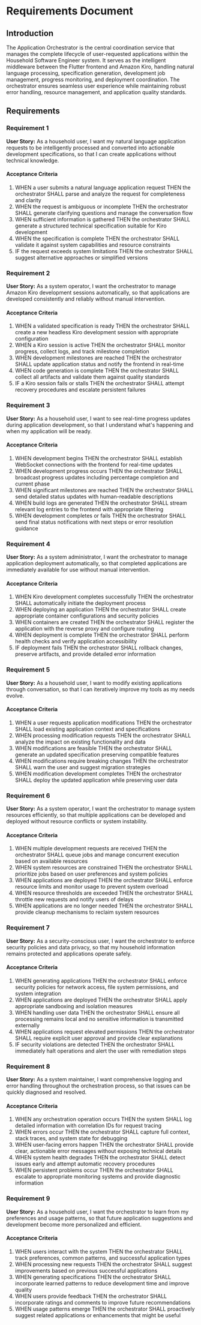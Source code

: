 # Requirements Document

## Introduction

The Application Orchestrator is the central coordination service that manages the complete lifecycle of user-requested applications within the Household Software Engineer system. It serves as the intelligent middleware between the Flutter frontend and Amazon Kiro, handling natural language processing, specification generation, development job management, progress monitoring, and deployment coordination. The orchestrator ensures seamless user experience while maintaining robust error handling, resource management, and application quality standards.

## Requirements

### Requirement 1

**User Story:** As a household user, I want my natural language application requests to be intelligently processed and converted into actionable development specifications, so that I can create applications without technical knowledge.

#### Acceptance Criteria

1. WHEN a user submits a natural language application request THEN the orchestrator SHALL parse and analyze the request for completeness and clarity
2. WHEN the request is ambiguous or incomplete THEN the orchestrator SHALL generate clarifying questions and manage the conversation flow
3. WHEN sufficient information is gathered THEN the orchestrator SHALL generate a structured technical specification suitable for Kiro development
4. WHEN the specification is complete THEN the orchestrator SHALL validate it against system capabilities and resource constraints
5. IF the request exceeds system limitations THEN the orchestrator SHALL suggest alternative approaches or simplified versions

### Requirement 2

**User Story:** As a system operator, I want the orchestrator to manage Amazon Kiro development sessions automatically, so that applications are developed consistently and reliably without manual intervention.

#### Acceptance Criteria

1. WHEN a validated specification is ready THEN the orchestrator SHALL create a new headless Kiro development session with appropriate configuration
2. WHEN a Kiro session is active THEN the orchestrator SHALL monitor progress, collect logs, and track milestone completion
3. WHEN development milestones are reached THEN the orchestrator SHALL update application status and notify the frontend in real-time
4. WHEN code generation is complete THEN the orchestrator SHALL collect all artifacts and validate them against quality standards
5. IF a Kiro session fails or stalls THEN the orchestrator SHALL attempt recovery procedures and escalate persistent failures

### Requirement 3

**User Story:** As a household user, I want to see real-time progress updates during application development, so that I understand what's happening and when my application will be ready.

#### Acceptance Criteria

1. WHEN development begins THEN the orchestrator SHALL establish WebSocket connections with the frontend for real-time updates
2. WHEN development progress occurs THEN the orchestrator SHALL broadcast progress updates including percentage completion and current phase
3. WHEN significant milestones are reached THEN the orchestrator SHALL send detailed status updates with human-readable descriptions
4. WHEN build logs are generated THEN the orchestrator SHALL stream relevant log entries to the frontend with appropriate filtering
5. WHEN development completes or fails THEN the orchestrator SHALL send final status notifications with next steps or error resolution guidance

### Requirement 4

**User Story:** As a system administrator, I want the orchestrator to manage application deployment automatically, so that completed applications are immediately available for use without manual intervention.

#### Acceptance Criteria

1. WHEN Kiro development completes successfully THEN the orchestrator SHALL automatically initiate the deployment process
2. WHEN deploying an application THEN the orchestrator SHALL create appropriate container configurations and security policies
3. WHEN containers are created THEN the orchestrator SHALL register the application with the reverse proxy and configure routing
4. WHEN deployment is complete THEN the orchestrator SHALL perform health checks and verify application accessibility
5. IF deployment fails THEN the orchestrator SHALL rollback changes, preserve artifacts, and provide detailed error information

### Requirement 5

**User Story:** As a household user, I want to modify existing applications through conversation, so that I can iteratively improve my tools as my needs evolve.

#### Acceptance Criteria

1. WHEN a user requests application modifications THEN the orchestrator SHALL load existing application context and specifications
2. WHEN processing modification requests THEN the orchestrator SHALL analyze the impact on existing functionality and data
3. WHEN modifications are feasible THEN the orchestrator SHALL generate an updated specification preserving compatible features
4. WHEN modifications require breaking changes THEN the orchestrator SHALL warn the user and suggest migration strategies
5. WHEN modification development completes THEN the orchestrator SHALL deploy the updated application while preserving user data

### Requirement 6

**User Story:** As a system operator, I want the orchestrator to manage system resources efficiently, so that multiple applications can be developed and deployed without resource conflicts or system instability.

#### Acceptance Criteria

1. WHEN multiple development requests are received THEN the orchestrator SHALL queue jobs and manage concurrent execution based on available resources
2. WHEN system resources are constrained THEN the orchestrator SHALL prioritize jobs based on user preferences and system policies
3. WHEN applications are deployed THEN the orchestrator SHALL enforce resource limits and monitor usage to prevent system overload
4. WHEN resource thresholds are exceeded THEN the orchestrator SHALL throttle new requests and notify users of delays
5. WHEN applications are no longer needed THEN the orchestrator SHALL provide cleanup mechanisms to reclaim system resources

### Requirement 7

**User Story:** As a security-conscious user, I want the orchestrator to enforce security policies and data privacy, so that my household information remains protected and applications operate safely.

#### Acceptance Criteria

1. WHEN generating applications THEN the orchestrator SHALL enforce security policies for network access, file system permissions, and system integration
2. WHEN applications are deployed THEN the orchestrator SHALL apply appropriate sandboxing and isolation measures
3. WHEN handling user data THEN the orchestrator SHALL ensure all processing remains local and no sensitive information is transmitted externally
4. WHEN applications request elevated permissions THEN the orchestrator SHALL require explicit user approval and provide clear explanations
5. IF security violations are detected THEN the orchestrator SHALL immediately halt operations and alert the user with remediation steps

### Requirement 8

**User Story:** As a system maintainer, I want comprehensive logging and error handling throughout the orchestration process, so that issues can be quickly diagnosed and resolved.

#### Acceptance Criteria

1. WHEN any orchestration operation occurs THEN the system SHALL log detailed information with correlation IDs for request tracing
2. WHEN errors occur THEN the orchestrator SHALL capture full context, stack traces, and system state for debugging
3. WHEN user-facing errors happen THEN the orchestrator SHALL provide clear, actionable error messages without exposing technical details
4. WHEN system health degrades THEN the orchestrator SHALL detect issues early and attempt automatic recovery procedures
5. WHEN persistent problems occur THEN the orchestrator SHALL escalate to appropriate monitoring systems and provide diagnostic information

### Requirement 9

**User Story:** As a household user, I want the orchestrator to learn from my preferences and usage patterns, so that future application suggestions and development become more personalized and efficient.

#### Acceptance Criteria

1. WHEN users interact with the system THEN the orchestrator SHALL track preferences, common patterns, and successful application types
2. WHEN processing new requests THEN the orchestrator SHALL suggest improvements based on previous successful applications
3. WHEN generating specifications THEN the orchestrator SHALL incorporate learned patterns to reduce development time and improve quality
4. WHEN users provide feedback THEN the orchestrator SHALL incorporate ratings and comments to improve future recommendations
5. WHEN usage patterns emerge THEN the orchestrator SHALL proactively suggest related applications or enhancements that might be useful
